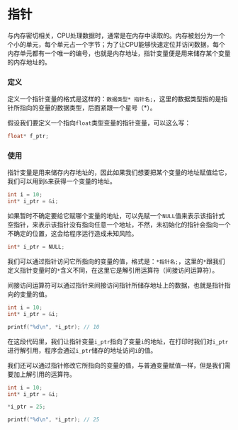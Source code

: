 # 指针

与内存密切相关，CPU处理数据时，通常是在内存中读取的。内存被划分为一个个小的单元，每个单元占一个字节；为了让CPU能够快速定位并访问数据，每个内存单元都有一个唯一的编号，也就是内存地址，指针变量便是用来储存某个变量的内存地址的。

### 定义

定义一个指针变量的格式是这样的：`数据类型* 指针名;`，这里的数据类型指的是指针所指向的变量的数据类型，后面紧跟一个星号（*）。

假设我们要定义一个指向`float`类型变量的指针变量，可以这么写：

```c
float* f_ptr;
```

### 使用

指针变量是用来储存内存地址的，因此如果我们想要把某个变量的地址赋值给它，我们可以用到`&`来获得一个变量的地址。

```c
int i = 10;
int* i_ptr = &i;
```

如果暂时不确定要给它赋哪个变量的地址，可以先赋一个`NULL`值来表示该指针式空指针，来表示该指针没有指向任意一个地址，不然，未初始化的指针会指向一个不确定的位置，这会给程序运行造成未知风险。

```c
int* i_ptr = NULL;
```

我们可以通过指针访问它所指向的变量的值，格式是：`*指针名;`，这里的`*`跟我们定义指针变量时的`*`含义不同，在这里它是解引用运算符（间接访问运算符）。

间接访问运算符可以通过指针来间接访问指针所储存地址上的数据，也就是指针指向的变量的值。

```c
int i = 10;
int* i_ptr = &i;

printf("%d\n", *i_ptr); // 10
```
在这段代码里，我们让指针变量`i_ptr`指向了变量`i`的地址，在打印时我们对`i_ptr`进行解引用，程序会通过`i_ptr`储存的地址访问`i`的值。

我们还可以通过指针修改它所指向的变量的值，与普通变量赋值一样，但是我们需要加上解引用的运算符。

```c
int i = 10;
int* i_ptr = &i;

*i_ptr = 25;

printf("%d\n", *i_ptr); // 25
```